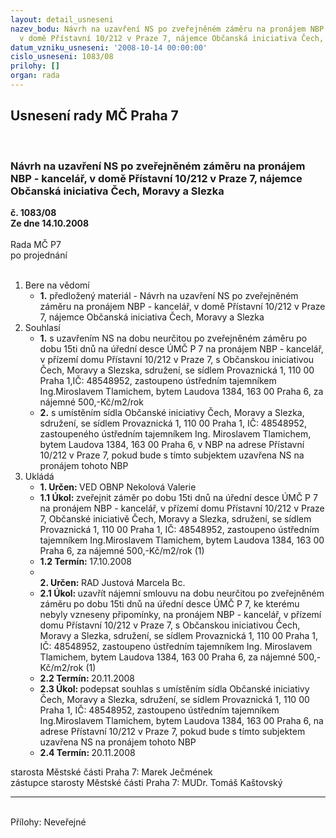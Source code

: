 ```yaml
---
layout: detail_usneseni
nazev_bodu: Návrh na uzavření NS po zveřejněném záměru na pronájem NBP - kancelář,
  v domě Přístavní 10/212 v Praze 7, nájemce Občanská iniciativa Čech, Moravy a Slezka
datum_vzniku_usneseni: '2008-10-14 00:00:00'
cislo_usneseni: 1083/08
prilohy: []
organ: rada
---
```

<div id="ucUsn_pList" class="usn">
	<span><h2>Usnesení rady MČ Praha 7 </h2>
<br></span><div class="standBody">
<span><h3>Návrh na uzavření NS po zveřejněném záměru na pronájem NBP - kancelář, v domě Přístavní 10/212 v Praze 7, nájemce Občanská iniciativa Čech, Moravy a Slezka</h3></span><div class="center">
		<strong>č. 1083/08</strong><br>
	</div>
<div class="center">
		<strong>Ze dne 14.10.2008</strong><br><br>
	</div>Rada MČ P7<br> po projednání<br><br><ol>
<li>Bere na vědomí<ul><li>
<strong>1.</strong> předložený materiál - Návrh na uzavření NS po zveřejněném záměru na pronájem NBP - kancelář, v domě Přístavní 10/212 v Praze 7, nájemce Občanská iniciativa Čech, Moravy a Slezka</li></ul>
</li>
<li>Souhlasí<ul>
<li>
<strong>1.</strong> s uzavřením NS na dobu neurčitou po zveřejněném záměru po dobu 15ti dnů na úřední desce ÚMČ P 7 na pronájem NBP - kancelář, v přízemí domu Přístavní 10/212 v Praze 7, s Občanskou iniciativou Čech, Moravy a Slezska,  sdružení, se sídlem Provaznická 1, 110 00 Praha 1,IČ: 48548952,  zastoupeno ústředním tajemníkem Ing.Miroslavem Tlamichem, bytem Laudova 1384, 163 00 Praha 6, za nájemné 500,-Kč/m2/rok</li>
<li>
<strong>2.</strong> s umístěním sídla   Občanské iniciativy Čech, Moravy a Slezka,  sdružení, se sídlem Provaznická 1, 110 00 Praha 1, IČ: 48548952,  zastoupeného ústředním tajemníkem Ing. Miroslavem Tlamichem, bytem Laudova 1384, 163 00 Praha 6, v NBP  na adrese Přístavní 10/212 v Praze 7, pokud bude s tímto subjektem uzavřena NS na pronájem tohoto NBP </li>
</ul>
</li>
<li>Ukládá<ul>
<li>
<strong>1. Určen: </strong>VED OBNP Nekolová Valerie</li>
<li>
<strong>1.1 Úkol: </strong>zveřejnit záměr po dobu 15ti dnů na úřední desce ÚMČ P 7 na pronájem NBP - kancelář, v přízemí domu Přístavní 10/212 v Praze 7, Občanské iniciativě Čech, Moravy a Slezka,  sdružení, se sídlem Provaznická 1, 110 00 Praha 1, IČ: 48548952, zastoupeno ústředním tajemníkem Ing.Miroslavem Tlamichem, bytem Laudova 1384, 163 00 Praha 6, za nájemné 500,-Kč/m2/rok (1)</li>
<li>
<strong>1.2 Termín: </strong>17.10.2008</li>
<li>
<strong><br>2. Určen: </strong>RAD Justová Marcela Bc.</li>
<li>
<strong>2.1 Úkol: </strong>uzavřít nájemní smlouvu na dobu neurčitou po zveřejněném záměru po dobu 15ti dnů na úřední desce ÚMČ P 7, ke kterému nebyly vzneseny připomínky,  na pronájem NBP - kancelář, v přízemí domu Přístavní 10/212 v Praze 7, s Občanskou iniciativou Čech, Moravy a Slezka,  sdružení, se sídlem Provaznická 1, 110 00 Praha 1, IČ: 48548952, zastoupeno ústředním tajemníkem Ing. Miroslavem Tlamichem, bytem Laudova 1384, 163 00 Praha 6, za nájemné 500,-Kč/m2/rok (1)</li>
<li>
<strong>2.2 Termín: </strong>20.11.2008</li>
<li>
<strong>2.3 Úkol: </strong>podepsat souhlas s umístěním sídla   Občanské iniciativy Čech, Moravy a Slezka, sdružení, se sídlem Provaznická 1, 110 00 Praha 1, IČ: 48548952, zastoupeno ústředním tajemníkem Ing.Miroslavem Tlamichem, bytem Laudova 1384, 163 00 Praha 6, na adrese Přístavní 10/212 v Praze 7, pokud bude s tímto subjektem uzavřena NS na pronájem tohoto NBP </li>
<li>
<strong>2.4 Termín: </strong>20.11.2008</li>
</ul>
</li>
</ol>starosta Městské části Praha 7: Marek Ječmének<br>zástupce starosty Městské části Praha 7: MUDr. Tomáš Kaštovský <hr>
<br>Přílohy: Neveřejné</div>
</div>